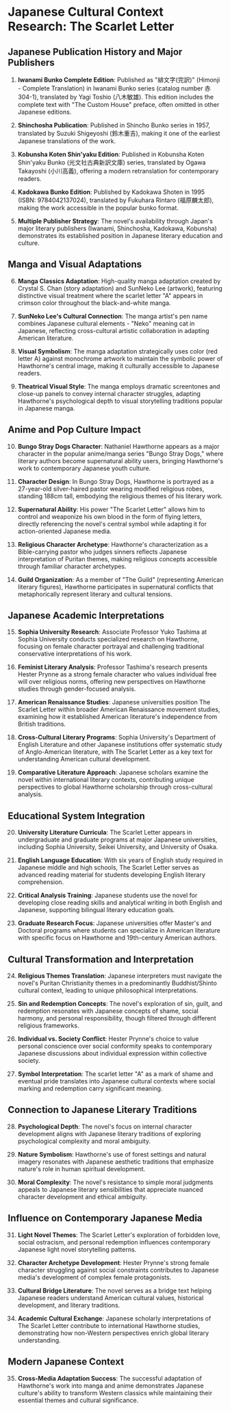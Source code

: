 # Japanese Cultural Context Research: The Scarlet Letter

## Japanese Publication History and Major Publishers

1. **Iwanami Bunko Complete Edition**: Published as "緋文字(完訳)" (Himonji - Complete Translation) in Iwanami Bunko series (catalog number 赤 304-1), translated by Yagi Toshio (八木敏雄). This edition includes the complete text with "The Custom House" preface, often omitted in other Japanese editions.

2. **Shinchosha Publication**: Published in Shincho Bunko series in 1957, translated by Suzuki Shigeyoshi (鈴木重吉), making it one of the earliest Japanese translations of the work.

3. **Kobunsha Koten Shin'yaku Edition**: Published in Kobunsha Koten Shin'yaku Bunko (光文社古典新訳文庫) series, translated by Ogawa Takayoshi (小川高義), offering a modern retranslation for contemporary readers.

4. **Kadokawa Bunko Edition**: Published by Kadokawa Shoten in 1995 (ISBN: 9784042137024), translated by Fukuhara Rintaro (福原麟太郎), making the work accessible in the popular bunko format.

5. **Multiple Publisher Strategy**: The novel's availability through Japan's major literary publishers (Iwanami, Shinchosha, Kadokawa, Kobunsha) demonstrates its established position in Japanese literary education and culture.

## Manga and Visual Adaptations

6. **Manga Classics Adaptation**: High-quality manga adaptation created by Crystal S. Chan (story adaptation) and SunNeko Lee (artwork), featuring distinctive visual treatment where the scarlet letter "A" appears in crimson color throughout the black-and-white manga.

7. **SunNeko Lee's Cultural Connection**: The manga artist's pen name combines Japanese cultural elements - "Neko" meaning cat in Japanese, reflecting cross-cultural artistic collaboration in adapting American literature.

8. **Visual Symbolism**: The manga adaptation strategically uses color (red letter A) against monochrome artwork to maintain the symbolic power of Hawthorne's central image, making it culturally accessible to Japanese readers.

9. **Theatrical Visual Style**: The manga employs dramatic screentones and close-up panels to convey internal character struggles, adapting Hawthorne's psychological depth to visual storytelling traditions popular in Japanese manga.

## Anime and Pop Culture Impact

10. **Bungo Stray Dogs Character**: Nathaniel Hawthorne appears as a major character in the popular anime/manga series "Bungo Stray Dogs," where literary authors become supernatural ability users, bringing Hawthorne's work to contemporary Japanese youth culture.

11. **Character Design**: In Bungo Stray Dogs, Hawthorne is portrayed as a 27-year-old silver-haired pastor wearing modified religious robes, standing 188cm tall, embodying the religious themes of his literary work.

12. **Supernatural Ability**: His power "The Scarlet Letter" allows him to control and weaponize his own blood in the form of flying letters, directly referencing the novel's central symbol while adapting it for action-oriented Japanese media.

13. **Religious Character Archetype**: Hawthorne's characterization as a Bible-carrying pastor who judges sinners reflects Japanese interpretation of Puritan themes, making religious concepts accessible through familiar character archetypes.

14. **Guild Organization**: As a member of "The Guild" (representing American literary figures), Hawthorne participates in supernatural conflicts that metaphorically represent literary and cultural tensions.

## Japanese Academic Interpretations

15. **Sophia University Research**: Associate Professor Yuko Tashima at Sophia University conducts specialized research on Hawthorne, focusing on female character portrayal and challenging traditional conservative interpretations of his work.

16. **Feminist Literary Analysis**: Professor Tashima's research presents Hester Prynne as a strong female character who values individual free will over religious norms, offering new perspectives on Hawthorne studies through gender-focused analysis.

17. **American Renaissance Studies**: Japanese universities position The Scarlet Letter within broader American Renaissance movement studies, examining how it established American literature's independence from British traditions.

18. **Cross-Cultural Literary Programs**: Sophia University's Department of English Literature and other Japanese institutions offer systematic study of Anglo-American literature, with The Scarlet Letter as a key text for understanding American cultural development.

19. **Comparative Literature Approach**: Japanese scholars examine the novel within international literary contexts, contributing unique perspectives to global Hawthorne scholarship through cross-cultural analysis.

## Educational System Integration

20. **University Literature Curricula**: The Scarlet Letter appears in undergraduate and graduate programs at major Japanese universities, including Sophia University, Seikei University, and University of Osaka.

21. **English Language Education**: With six years of English study required in Japanese middle and high schools, The Scarlet Letter serves as advanced reading material for students developing English literary comprehension.

22. **Critical Analysis Training**: Japanese students use the novel for developing close reading skills and analytical writing in both English and Japanese, supporting bilingual literary education goals.

23. **Graduate Research Focus**: Japanese universities offer Master's and Doctoral programs where students can specialize in American literature with specific focus on Hawthorne and 19th-century American authors.

## Cultural Transformation and Interpretation

24. **Religious Themes Translation**: Japanese interpreters must navigate the novel's Puritan Christianity themes in a predominantly Buddhist/Shinto cultural context, leading to unique philosophical interpretations.

25. **Sin and Redemption Concepts**: The novel's exploration of sin, guilt, and redemption resonates with Japanese concepts of shame, social harmony, and personal responsibility, though filtered through different religious frameworks.

26. **Individual vs. Society Conflict**: Hester Prynne's choice to value personal conscience over social conformity speaks to contemporary Japanese discussions about individual expression within collective society.

27. **Symbol Interpretation**: The scarlet letter "A" as a mark of shame and eventual pride translates into Japanese cultural contexts where social marking and redemption carry significant meaning.

## Connection to Japanese Literary Traditions

28. **Psychological Depth**: The novel's focus on internal character development aligns with Japanese literary traditions of exploring psychological complexity and moral ambiguity.

29. **Nature Symbolism**: Hawthorne's use of forest settings and natural imagery resonates with Japanese aesthetic traditions that emphasize nature's role in human spiritual development.

30. **Moral Complexity**: The novel's resistance to simple moral judgments appeals to Japanese literary sensibilities that appreciate nuanced character development and ethical ambiguity.

## Influence on Contemporary Japanese Media

31. **Light Novel Themes**: The Scarlet Letter's exploration of forbidden love, social ostracism, and personal redemption influences contemporary Japanese light novel storytelling patterns.

32. **Character Archetype Development**: Hester Prynne's strong female character struggling against social constraints contributes to Japanese media's development of complex female protagonists.

33. **Cultural Bridge Literature**: The novel serves as a bridge text helping Japanese readers understand American cultural values, historical development, and literary traditions.

34. **Academic Cultural Exchange**: Japanese scholarly interpretations of The Scarlet Letter contribute to international Hawthorne studies, demonstrating how non-Western perspectives enrich global literary understanding.

## Modern Japanese Context

35. **Cross-Media Adaptation Success**: The successful adaptation of Hawthorne's work into manga and anime demonstrates Japanese culture's ability to transform Western classics while maintaining their essential themes and cultural significance.